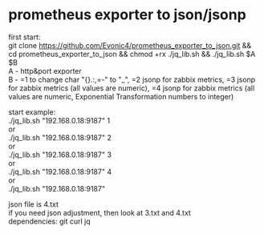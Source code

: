 # prometheus exporter to json/jsonp
  
first start:  
git clone https://github.com/Evonic4/prometheus_exporter_to_json.git && cd prometheus_exporter_to_json && chmod +rx ./jq_lib.sh && ./jq_lib.sh $A $B  
A - http&port exporter   
B - =1 to change char "{}.:,=-" to "_", =2 jsonp for zabbix metrics, =3 jsonp for zabbix metrics (all values are numeric), =4 jsonp for zabbix metrics (all values are numeric, Exponential Transformation
numbers to integer)   
   
start example:  
./jq_lib.sh "192.168.0.18:9187" 1  
or  
./jq_lib.sh "192.168.0.18:9187" 2  
or  
./jq_lib.sh "192.168.0.18:9187" 3  
or  
./jq_lib.sh "192.168.0.18:9187" 4  
or   
./jq_lib.sh "192.168.0.18:9187"  
  
json file is 4.txt    
if you need json adjustment, then look at 3.txt and 4.txt  
dependencies: git curl jq  
  